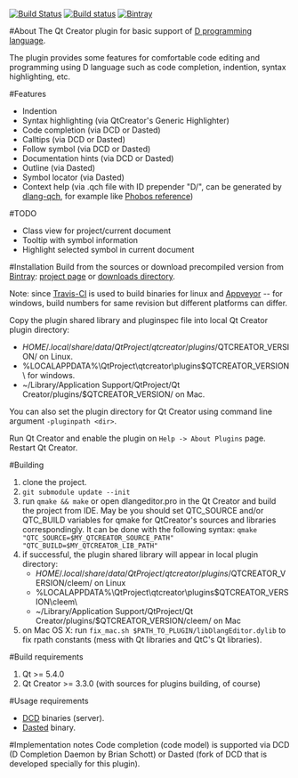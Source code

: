 [![Build Status](https://travis-ci.org/Groterik/qtcreator-dlangeditor.svg?branch=master)](https://travis-ci.org/Groterik/qtcreator-dlangeditor)
[![Build status](https://ci.appveyor.com/api/projects/status/dqcw582k9g9rqdc1?svg=true)](https://ci.appveyor.com/project/Groterik/qtcreator-dlangeditor)
[![Bintray](https://img.shields.io/bintray/v/groterik/qtcreator-dlang-tools/qtcreator-dlangeditor.svg)](https://dl.bintray.com/groterik/qtcreator-dlang-tools/)

#About
The Qt Creator plugin for basic support of [D programming language](http://dlang.org/).

The plugin provides some features for comfortable code editing and programming using D language such as code completion, indention, syntax highlighting, etc.

#Features
* Indention
* Syntax highlighting (via QtCreator's Generic Highlighter)
* Code completion (via DCD or Dasted)
* Calltips (via DCD or Dasted)
* Follow symbol (via DCD or Dasted)
* Documentation hints (via DCD or Dasted)
* Outline (via Dasted)
* Symbol locator (via Dasted)
* Context help (via .qch file with ID prepender "D/", can be generated by [dlang-qch](https://github.com/Groterik/dlang-qch), for example like [Phobos reference](https://github.com/Groterik/dlang-qch/releases/download/0.1/dlang_phobos.qch))

#TODO
* Class view for project/current document
* Tooltip with symbol information
* Highlight selected symbol in current document

#Installation
Build from the sources or download precompiled version from [Bintray](https://bintray.com): [project page](https://bintray.com/groterik/qtcreator-dlang-tools/qtcreator-dlangeditor) or [downloads directory](https://dl.bintray.com/groterik/qtcreator-dlang-tools).

Note: since [Travis-CI](https://travis-ci.org) is used to build binaries for linux and [Appveyor](https://www.appveyor.com)  -- for windows, build numbers for same revision but different platforms can differ. 


Copy the plugin shared library and pluginspec file into local Qt Creator plugin directory:
* $HOME/.local/share/data/QtProject/qtcreator/plugins/$QTCREATOR_VERSION/ on Linux.
* %LOCALAPPDATA%\QtProject\qtcreator\plugins\$QTCREATOR_VERSION\ for windows.
* ~/Library/Application Support/QtProject/Qt Creator/plugins/$QTCREATOR_VERSION/ on Mac.

You can also set the plugin directory for Qt Creator using command line argument ```-pluginpath <dir>```.

Run Qt Creator and enable the plugin on ```Help -> About Plugins``` page. Restart Qt Creator.


#Building
1. clone the project.
1. ```git submodule update --init```
1. run ```qmake && make``` or open dlangeditor.pro in the Qt Creator and build the project from IDE. May be you should set QTC_SOURCE and/or QTC_BUILD variables for qmake for QtCreator's sources and libraries correspondingly. It can be done with the following syntax: ```qmake "QTC_SOURCE=$MY_QTCREATOR_SOURCE_PATH" "QTC_BUILD=$MY_QTCREATOR_LIB_PATH"```
1. if successful, the plugin shared library will appear in local plugin directory:
	* $HOME/.local/share/data/QtProject/qtcreator/plugins/$QTCREATOR_VERSION/cleem/ on Linux
	* %LOCALAPPDATA%\QtProject\qtcreator\plugins\$QTCREATOR_VERSION\cleem\
	* ~/Library/Application Support/QtProject/Qt Creator/plugins/$QTCREATOR_VERSION/cleem/ on Mac
1. on Mac OS X: run ```fix_mac.sh $PATH_TO_PLUGIN/libDlangEditor.dylib``` to fix rpath constants (mess with Qt libraries and QtC's Qt libraries).

#Build requirements
1. Qt >= 5.4.0
1. Qt Creator >= 3.3.0 (with sources for plugins building, of course)

#Usage requirements
* [DCD](https://github.com/Hackerpilot/DCD) binaries (server).
* [Dasted](https://github.com/Groterik/dasted) binary.

#Implementation notes
Code completion (code model) is supported via DCD (D Completion Daemon by Brian Schott) or Dasted (fork of DCD that is developed specially for this plugin).
